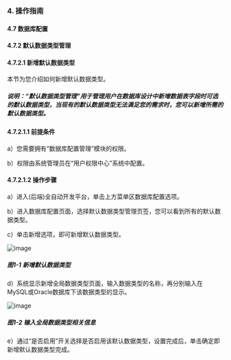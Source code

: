 ### 4. 操作指南

#### 4.7 数据库配置

#### 4.7.2 默认数据类型管理

#### 4.7.2.1 新增默认数据类型

本节为您介绍如何新增默认数据类型。

##### 说明：“默认数据类型管理”用于管理用户在数据库设计中新增数据表字段时可选的默认数据类型，当现有的默认数据类型无法满足您的需求时，您可以新增所需的默认数据类型。

#### 4.7.2.1.1 前提条件

a）您需要拥有“数据库配置管理”模块的权限。

b）权限由系统管理员在“用户权限中心”系统中配置。

#### 4.7.2.1.2 操作步骤

a）进入(后端)全自动开发平台，单击上方菜单区数据库配置选项。

b）进入数据库配置页面，选择默认数据类型管理页签，您可以看到所有的默认数据类型。

c）单击新增选项，即可新增默认数据类型。

![image](https://user-images.githubusercontent.com/79617492/197134099-d422815c-23e7-4fe0-8b14-b07e9d530995.png)

##### 图1-1 新增默认数据类型

d）系统显示新增全局数据类型页面，输入数据类型的名称，再分别输入在MySQL或Oracle数据库下该数据类型的显示。

![image](https://user-images.githubusercontent.com/79617492/197134122-a75fb6e3-eb70-4066-b08f-4667cabd8406.png)

##### 图1-2 输入全局数据类型相关信息

e）通过“是否启用”开关选择是否启用该默认数据类型，设置完成后，单击确定即新增默认数据类型完成。
